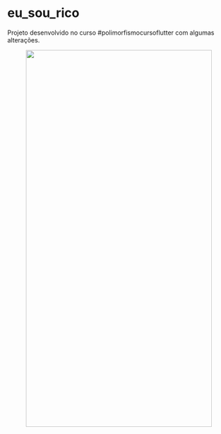 # eu_sou_rico

Projeto desenvolvido no curso #polimorfismocursoflutter com algumas alterações.

<p align="center">
    <img width="421" height="853" src="imagens/app.gif">
</p>